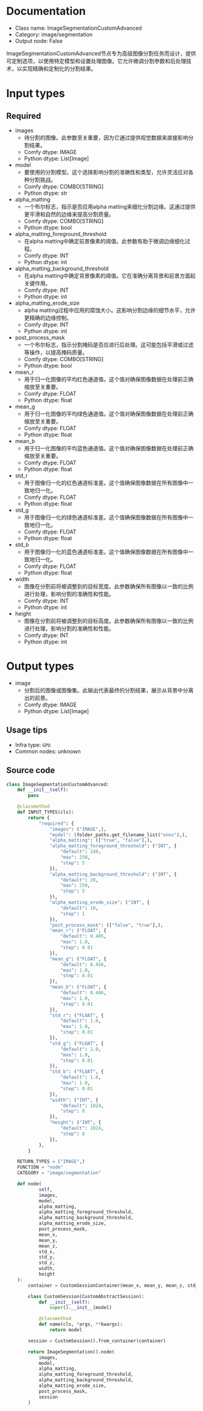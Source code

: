 
# Documentation
- Class name: ImageSegmentationCustomAdvanced
- Category: image/segmentation
- Output node: False

ImageSegmentationCustomAdvanced节点专为高级图像分割任务而设计，提供可定制选项，以使用特定模型和设置处理图像。它允许微调分割参数和后处理技术，以实现精确和定制化的分割结果。

# Input types
## Required
- images
    - 待分割的图像。此参数至关重要，因为它通过提供视觉数据来直接影响分割结果。
    - Comfy dtype: IMAGE
    - Python dtype: List[Image]
- model
    - 要使用的分割模型。这个选择影响分割的准确性和类型，允许灵活应对各种分割挑战。
    - Comfy dtype: COMBO[STRING]
    - Python dtype: str
- alpha_matting
    - 一个布尔标志，指示是否应用alpha matting来细化分割边缘。这通过提供更平滑和自然的边缘来提高分割质量。
    - Comfy dtype: COMBO[STRING]
    - Python dtype: bool
- alpha_matting_foreground_threshold
    - 在alpha matting中确定前景像素的阈值。此参数有助于微调边缘细化过程。
    - Comfy dtype: INT
    - Python dtype: int
- alpha_matting_background_threshold
    - 在alpha matting中确定背景像素的阈值。它在准确分离背景和前景方面起关键作用。
    - Comfy dtype: INT
    - Python dtype: int
- alpha_matting_erode_size
    - alpha matting过程中应用的腐蚀大小。这影响分割边缘的细节水平，允许更精确的边缘控制。
    - Comfy dtype: INT
    - Python dtype: int
- post_process_mask
    - 一个布尔标志，指示分割掩码是否应进行后处理。这可能包括平滑或过滤等操作，以提高掩码质量。
    - Comfy dtype: COMBO[STRING]
    - Python dtype: bool
- mean_r
    - 用于归一化图像的平均红色通道值。这个值对确保图像数据在处理前正确缩放至关重要。
    - Comfy dtype: FLOAT
    - Python dtype: float
- mean_g
    - 用于归一化图像的平均绿色通道值。这个值对确保图像数据在处理前正确缩放至关重要。
    - Comfy dtype: FLOAT
    - Python dtype: float
- mean_b
    - 用于归一化图像的平均蓝色通道值。这个值对确保图像数据在处理前正确缩放至关重要。
    - Comfy dtype: FLOAT
    - Python dtype: float
- std_r
    - 用于图像归一化的红色通道标准差。这个值确保图像数据在所有图像中一致地归一化。
    - Comfy dtype: FLOAT
    - Python dtype: float
- std_g
    - 用于图像归一化的绿色通道标准差。这个值确保图像数据在所有图像中一致地归一化。
    - Comfy dtype: FLOAT
    - Python dtype: float
- std_b
    - 用于图像归一化的蓝色通道标准差。这个值确保图像数据在所有图像中一致地归一化。
    - Comfy dtype: FLOAT
    - Python dtype: float
- width
    - 图像在分割前将被调整到的目标宽度。此参数确保所有图像以一致的比例进行处理，影响分割的准确性和性能。
    - Comfy dtype: INT
    - Python dtype: int
- height
    - 图像在分割前将被调整到的目标高度。此参数确保所有图像以一致的比例进行处理，影响分割的准确性和性能。
    - Comfy dtype: INT
    - Python dtype: int

# Output types
- image
    - 分割后的图像或图像集。此输出代表最终的分割结果，展示从背景中分离出的前景。
    - Comfy dtype: IMAGE
    - Python dtype: List[Image]


## Usage tips
- Infra type: `GPU`
- Common nodes: unknown


## Source code
```python
class ImageSegmentationCustomAdvanced:
    def __init__(self):
        pass

    @classmethod
    def INPUT_TYPES(cls):
        return {
            "required": {
                "images": ("IMAGE",),
                "model": (folder_paths.get_filename_list("onnx"),),
                "alpha_matting": (["true", "false"],),
                "alpha_matting_foreground_threshold": ("INT", {
                    "default": 240,
                    "max": 250,
                    "step": 5
                }),
                "alpha_matting_background_threshold": ("INT", {
                    "default": 20,
                    "max": 250,
                    "step": 5
                }),
                "alpha_matting_erode_size": ("INT", {
                    "default": 10,
                    "step": 1
                }),
                "post_process_mask": (["false", "true"],),
                "mean_r": ("FLOAT", {
                    "default": 0.485,
                    "max": 1.0,
                    "step": 0.01
                }),
                "mean_g": ("FLOAT", {
                    "default": 0.456,
                    "max": 1.0,
                    "step": 0.01
                }),
                "mean_b": ("FLOAT", {
                    "default": 0.406,
                    "max": 1.0,
                    "step": 0.01
                }),
                "std_r": ("FLOAT", {
                    "default": 1.0,
                    "max": 1.0,
                    "step": 0.01
                }),
                "std_g": ("FLOAT", {
                    "default": 1.0,
                    "max": 1.0,
                    "step": 0.01
                }),
                "std_b": ("FLOAT", {
                    "default": 1.0,
                    "max": 1.0,
                    "step": 0.01
                }),
                "width": ("INT", {
                    "default": 1024,
                    "step": 8
                }),
                "height": ("INT", {
                    "default": 1024,
                    "step": 8
                }),
            },
        }

    RETURN_TYPES = ("IMAGE",)
    FUNCTION = "node"
    CATEGORY = "image/segmentation"

    def node(
            self,
            images,
            model,
            alpha_matting,
            alpha_matting_foreground_threshold,
            alpha_matting_background_threshold,
            alpha_matting_erode_size,
            post_process_mask,
            mean_x,
            mean_y,
            mean_z,
            std_x,
            std_y,
            std_z,
            width,
            height
    ):
        container = CustomSessionContainer(mean_x, mean_y, mean_z, std_x, std_y, std_z, width, height)

        class CustomSession(CustomAbstractSession):
            def __init__(self):
                super().__init__(model)

            @classmethod
            def name(cls, *args, **kwargs):
                return model

        session = CustomSession().from_container(container)

        return ImageSegmentation().node(
            images,
            model,
            alpha_matting,
            alpha_matting_foreground_threshold,
            alpha_matting_background_threshold,
            alpha_matting_erode_size,
            post_process_mask,
            session
        )

```

